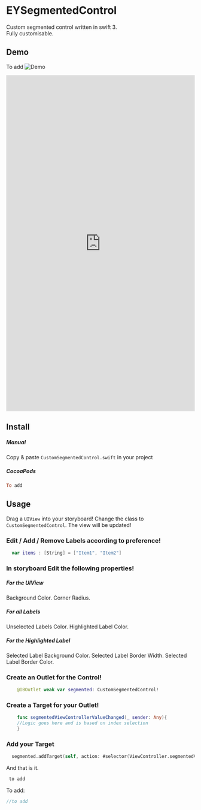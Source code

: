 EYSegmentedControl
==================

Custom segmented control written in swift 3.  
Fully customisable.  

Demo
----
To add
![Demo](https://gfycat.com/ifr/UncomfortableObviousAustralianfurseal.gif)
<div style='position:relative; padding-bottom:178%'><iframe src='https://gfycat.com/ifr/UncomfortableObviousAustralianfurseal' frameborder='0' scrolling='no' width='100%' height='100%' style='position:absolute;top:0;left:0;' allowfullscreen></iframe></div>

Install
-------

##### Manual

Copy & paste `CustomSegmentedControl.swift` in your project

##### CocoaPods

``` ruby
To add
```

Usage
-----

Drag a `UIView` into your storyboard! Change the class to `CustomSegmentedControl`. The view will be updated! 


### Edit / Add / Remove Labels according to preference!

``` swift
  var items : [String] = ["Item1", "Item2"] 
```
### In storyboard Edit the following properties! 

##### For the UIView
Background Color. 
Corner Radius.

##### For all Labels
Unselected Labels Color.
Highlighted Label Color.

##### For the Highlighted Label
Selected Label Background Color.
Selected Label Border Width.
Selected Label Border Color. 

### Create an Outlet for the Control! 

``` swift
    @IBOutlet weak var segmented: CustomSegmentedControl! 
```

### Create a Target for your Outlet! 

``` swift
    func segmentedViewControllerValueChanged(_ sender: Any){
    //Logic goes here and is based on index selection
    }

```

### Add your Target 

``` swift
  segmented.addTarget(self, action: #selector(ViewController.segmentedViewControllerValueChanged(_:)), for: .valueChanged)
```

And that is it.

``` swift
 to add
```

To add: 

``` swift
//to add
```
